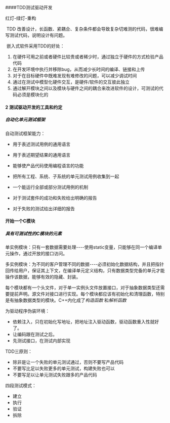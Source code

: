 ####TDD测试驱动开发

红灯-绿灯-重构

​        TDD 改善设计，长函数、紧耦合、复杂条件都会导致复杂切难测的代码，很难编写测试代码，说明设计有问题。

​      嵌入式软件采用TDD的好处：

1. 在硬件可用之前或者硬件比较贵或者稀少时，通过独立于硬件的方式检验产品代码
2. 在开发环境中执行并移除bug，从而减少长时间的编译、链接和上传
3. 对于在目标硬件中既难发现有难修改的问题，可以减少调试时间
4. 通过在测试中模型化硬件交互，是硬件/软件的交互彼此独立
5. 通过解开模块之间以及模块与硬件之间的耦合来改进软件的设计，可测试的代码必须是模块化的

#### 2 测试驱动开发的工具和约定

##### 自动化单元测试框架

自动测试框架能力：

- 用于表述测试用例的通用语言
- 用于表述期望结果的通用语言
- 能够使产品代码使用编程语言的功能
- 把所有工程、系统、子系统的单元测试用例收集到一起
- 一个能运行全部或部分测试用例的机制

- 对于测试套件的成功和失败给出明确的报告
- 对于失败的测试给出详细的报告

#### 开始一个C模块

##### 具有可测试性的C模块的元素

单实例模块：只有一套数据需要处理----使用static变量，只能够在同一个编译单元操作，通过开放的接口访问。

多实例模块：为不同的客户管理不同的数据----必须初始化数据结构，并且把指针回传给用户，保证其上下文，在编译单元定义结构，只有数据类型完备的单元才能操作该数据，能够有效的隐藏、封装。

 

​        每个模块都有一个头文件，对于单一实例头文件放置接口，对于抽象数据类型还需要提前声明。源文件对接口进行实现。每个模块都应该有初始化和清理函数，特别是有抽象数据类型的模块。C++内化成了*构造函数* 和*解析函数*  



为驱动程序伪装环境：

- 依赖注入，只在初始化写地址，把地址注入驱动函数，驱动函数重入性就好了。
- 让编码跟在测试之后。
- 先测试接口，在测试内部实现

TDD三原则：

- 除非是让一个失败的单元测试通过，否则不要写产品代码
- 不要写比足以失败更多的单元测试，构建失败也可以
- 不要写足以让单元测试失败跟多的产品代码

四段测试模式：

- 建立
- 执行
- 验证
- 拆除

